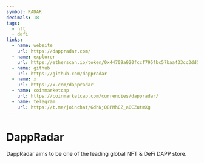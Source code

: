 ```yaml
---
symbol: RADAR
decimals: 18
tags:
  - nft
  - defi
links:
  - name: website
    url: https://dappradar.com/
  - name: explorer
    url: https://etherscan.io/token/0x44709a920fccf795fbc57baa433cc3dd53c44dbe
  - name: github
    url: https://github.com/dappradar
  - name: x
    url: https://x.com/dappradar
  - name: coinmarketcap
    url: https://coinmarketcap.com/currencies/dappradar/
  - name: telegram
    url: https://t.me/joinchat/GdhNjQ8PMhCZ_a0CZutmXg
---
```


# DappRadar

DappRadar aims to be one of the leading global NFT & DeFi DAPP store.
